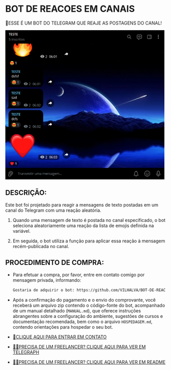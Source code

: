 # BOT DE REACOES EM CANAIS
🛑ESSE É UM BOT DO TELEGRAM QUE REAJE AS POSTAGENS DO CANAL!

<img src="FOTO.png" align="center" width="500"> <br>

## DESCRIÇÃO:
Este bot foi projetado para reagir a mensagens de texto postadas em um canal do Telegram com uma reação aleatória. 

1. Quando uma mensagem de texto é postada no canal especificado, o bot seleciona aleatoriamente uma reação da lista de emojis definida na variável.

2. Em seguida, o bot utiliza a função para aplicar essa reação à mensagem recém-publicada no canal.

## PROCEDIMENTO DE COMPRA:
- Para efetuar a compra, por favor, entre em contato comigo por mensagem privada, informando:
    ```bash
    Gostaria de adquirir o bot: https://github.com/VILHALVA/BOT-DE-REACOES-EM-CANAIS
    ```
- Após a confirmação do pagamento e o envio do comprovante, você receberá um arquivo zip contendo o código-fonte do bot, acompanhado de um manual detalhado (`MANUAL.md`), que oferece instruções abrangentes sobre a configuração do ambiente, sugestões de cursos e documentação recomendada, bem como o arquivo `HOSPEDAGEM.md`, contendo orientações para hospedar o seu bot.

- [🤑CLIQUE AQUI PARA ENTRAR EM CONTATO](https://t.me/VILHALVA100)
- [🧑‍💻PRECISA DE UM FREELANCER? CLIQUE AQUI PARA VER EM TELEGRAPH](https://telegra.ph/FREELANCER-10-19-9)
- [🧑‍💻PRECISA DE UM FREELANCER? CLIQUE AQUI PARA VER EM README](https://github.com/VILHALVA/VILHALVA/blob/main/FREELANCER/README.md)
